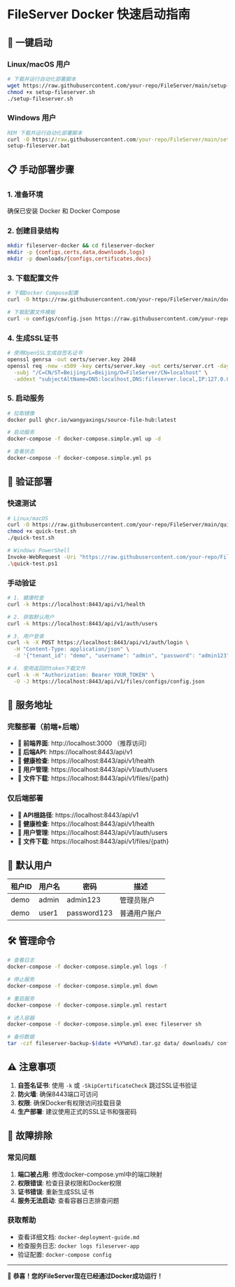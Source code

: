 # FileServer Docker 快速启动指南

## 🚀 一键启动

### Linux/macOS 用户
```bash
# 下载并运行自动化部署脚本
wget https://raw.githubusercontent.com/your-repo/FileServer/main/setup-fileserver.sh
chmod +x setup-fileserver.sh
./setup-fileserver.sh
```

### Windows 用户
```cmd
REM 下载并运行自动化部署脚本
curl -O https://raw.githubusercontent.com/your-repo/FileServer/main/setup-fileserver.bat
setup-fileserver.bat
```

## 📋 手动部署步骤

### 1. 准备环境
确保已安装 Docker 和 Docker Compose

### 2. 创建目录结构
```bash
mkdir fileserver-docker && cd fileserver-docker
mkdir -p {configs,certs,data,downloads,logs}
mkdir -p downloads/{configs,certificates,docs}
```

### 3. 下载配置文件
```bash
# 下载Docker Compose配置
curl -O https://raw.githubusercontent.com/your-repo/FileServer/main/docker-compose.simple.yml

# 下载配置文件模板
curl -o configs/config.json https://raw.githubusercontent.com/your-repo/FileServer/main/configs/config.json
```

### 4. 生成SSL证书
```bash
# 使用OpenSSL生成自签名证书
openssl genrsa -out certs/server.key 2048
openssl req -new -x509 -key certs/server.key -out certs/server.crt -days 365 \
  -subj "/C=CN/ST=Beijing/L=Beijing/O=FileServer/CN=localhost" \
  -addext "subjectAltName=DNS:localhost,DNS:fileserver.local,IP:127.0.0.1"
```

### 5. 启动服务
```bash
# 拉取镜像
docker pull ghcr.io/wangyaxings/source-file-hub:latest

# 启动服务
docker-compose -f docker-compose.simple.yml up -d

# 查看状态
docker-compose -f docker-compose.simple.yml ps
```

## 🧪 验证部署

### 快速测试
```bash
# Linux/macOS
curl -O https://raw.githubusercontent.com/your-repo/FileServer/main/quick-test.sh
chmod +x quick-test.sh
./quick-test.sh

# Windows PowerShell
Invoke-WebRequest -Uri "https://raw.githubusercontent.com/your-repo/FileServer/main/quick-test.ps1" -OutFile "quick-test.ps1"
.\quick-test.ps1
```

### 手动验证
```bash
# 1. 健康检查
curl -k https://localhost:8443/api/v1/health

# 2. 获取默认用户
curl -k https://localhost:8443/api/v1/auth/users

# 3. 用户登录
curl -k -X POST https://localhost:8443/api/v1/auth/login \
  -H "Content-Type: application/json" \
  -d '{"tenant_id": "demo", "username": "admin", "password": "admin123"}'

# 4. 使用返回的token下载文件
curl -k -H "Authorization: Bearer YOUR_TOKEN" \
  -O -J https://localhost:8443/api/v1/files/configs/config.json
```

## 📡 服务地址

### 完整部署（前端+后端）
- **🎯 前端界面**: http://localhost:3000 （推荐访问）
- **📡 后端API**: https://localhost:8443/api/v1
- **🏥 健康检查**: https://localhost:8443/api/v1/health
- **👥 用户管理**: https://localhost:8443/api/v1/auth/users
- **📁 文件下载**: https://localhost:8443/api/v1/files/{path}

### 仅后端部署
- **📡 API根路径**: https://localhost:8443/api/v1
- **🏥 健康检查**: https://localhost:8443/api/v1/health
- **👥 用户管理**: https://localhost:8443/api/v1/auth/users
- **📁 文件下载**: https://localhost:8443/api/v1/files/{path}

## 👥 默认用户

| 租户ID | 用户名 | 密码 | 描述 |
|--------|--------|------|------|
| demo | admin | admin123 | 管理员账户 |
| demo | user1 | password123 | 普通用户账户 |

## 🛠️ 管理命令

```bash
# 查看日志
docker-compose -f docker-compose.simple.yml logs -f

# 停止服务
docker-compose -f docker-compose.simple.yml down

# 重启服务
docker-compose -f docker-compose.simple.yml restart

# 进入容器
docker-compose -f docker-compose.simple.yml exec fileserver sh

# 备份数据
tar -czf fileserver-backup-$(date +%Y%m%d).tar.gz data/ downloads/ configs/
```

## ⚠️ 注意事项

1. **自签名证书**: 使用 `-k` 或 `-SkipCertificateCheck` 跳过SSL证书验证
2. **防火墙**: 确保8443端口可访问
3. **权限**: 确保Docker有权限访问挂载目录
4. **生产部署**: 建议使用正式的SSL证书和强密码

## 🔧 故障排除

### 常见问题

1. **端口被占用**: 修改docker-compose.yml中的端口映射
2. **权限错误**: 检查目录权限和Docker权限
3. **证书错误**: 重新生成SSL证书
4. **服务无法启动**: 查看容器日志排查问题

### 获取帮助

- 查看详细文档: `docker-deployment-guide.md`
- 检查服务日志: `docker logs fileserver-app`
- 验证配置: `docker-compose config`

---

🎉 **恭喜！您的FileServer现在已经通过Docker成功运行！**